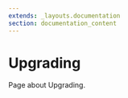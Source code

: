 ```yaml
---
extends: _layouts.documentation
section: documentation_content
---
```


# Upgrading

Page about Upgrading.
